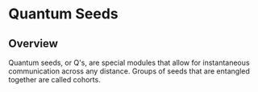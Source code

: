 # Quantum Seeds

## Overview

Quantum seeds, or Q's, are special modules that allow for instantaneous communication across any distance. Groups of seeds that are entangled together are called cohorts.
